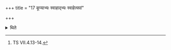 +++
title = "17 कूप्याभ्यः स्वाहाद्भ्यः स्वाहेत्यपां"

+++

<details><summary>थिते</summary>

17. (then the offerings of) waters (Apāṁ homas) with kūpyābhyaḥ svāhā...;[^19]  

[^19]: TS VII.4.13-14.  
</details>
